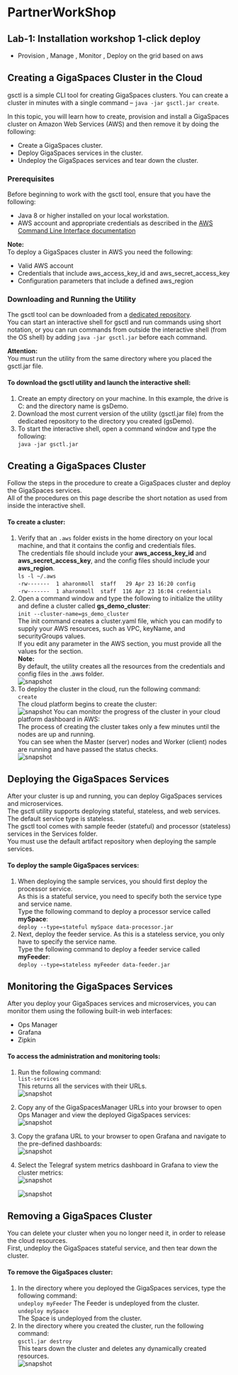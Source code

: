 # PartnerWorkShop 
## Lab-1: Installation workshop 1-click deploy
* Provision , Manage , Monitor , Deploy on the grid based on aws

## Creating a GigaSpaces Cluster in the Cloud
gsctl is a simple CLI tool for creating GigaSpaces clusters. You can create a cluster in minutes with a single command – `java -jar gsctl.jar create`.

In this topic, you will learn how to create, provision and install a GigaSpaces cluster on Amazon Web Services (AWS) and then remove it by doing the following:

* Create a GigaSpaces cluster.
* Deploy GigaSpaces services in the cluster.
* Undeploy the GigaSpaces services and tear down the cluster.     

### Prerequisites
Before beginning to work with the gsctl tool, ensure that you have the following:

* Java 8 or higher installed on your local workstation.
* AWS account and appropriate credentials as described in the [AWS Command Line Interface documentation](https://docs.aws.amazon.com/cli/latest/userguide/cli-chap-install.html)<br>

**Note:**<br>
To deploy a GigaSpaces cluster in AWS you need the following:

* Valid AWS account
* Credentials that include aws_access_key_id and aws_secret_access_key
* Configuration parameters that include a defined aws_region

### Downloading and Running the Utility
The gsctl tool can be downloaded from a [dedicated repository](https://gigaspaces-releases-eu.s3.amazonaws.com/gsctl/15.2.0/gsctl.jar).<br>
 You can start an interactive shell for gsctl and run commands using short notation, or you can run commands from outside the interactive shell (from the OS shell) by adding `java -jar gsctl.jar` before each command.

**Attention:**<br>
You must run the utility from the same directory where you placed the gsctl.jar file.

#### To download the gsctl utility and launch the interactive shell:

1. Create an empty directory on your machine. In this example, the drive is C: and the directory name is gsDemo.
2. Download the most current version of the utility (gsctl.jar file) from the dedicated repository to the directory you created (gsDemo).
3. To start the interactive shell, open a command window and type the following:<br>
    `java -jar gsctl.jar`

## Creating a GigaSpaces Cluster
Follow the steps in the procedure to create a GigaSpaces cluster and deploy the GigaSpaces services.<br>
All of the procedures on this page describe the short notation as used from inside the interactive shell.

#### To create a cluster:

1. Verify that an `.aws` folder exists in the home directory on your local machine, and that it contains the config and credentials files.<br>
The credentials file should include your **aws_access_key_id** and **aws_secret_access_key**, and the config files should include your **aws_region**.<br>
    `ls -l ~/.aws`<br>
    `-rw-------  1 aharonmoll  staff   29 Apr 23 16:20 config`<br>
    `-rw-------  1 aharonmoll  staff  116 Apr 23 16:04 credentials`<br>
2. Open a command window and type the following to initialize the utility and define a cluster called **gs_demo_cluster**:<br>
`init --cluster-name=gs_demo_cluster`<br>
The init command creates a cluster.yaml file, which you can modify to supply your AWS resources, such as VPC, keyName, and securityGroups values.<br>
If you edit any parameter in the AWS section, you must provide all the values for the section.<br>
**Note:**<br>
By default, the utility creates all the resources from the credentials and config files in the .aws folder.<br>
![snapshot](Pictures/Picture1.png)
3. To deploy the cluster in the cloud, run the following command:<br>
    `create`<br>
The cloud platform begins to create the cluster:<br>
![snapshot](Pictures/Picture3.png)
You can monitor the progress of the cluster in your cloud platform dashboard in AWS:<br>
The process of creating the cluster takes only a few minutes until the nodes are up and running.<br>
You can see when the Master (server) nodes and Worker (client) nodes are running and have passed the status checks.<br>
![snapshot](Pictures/Picture3.png)
## Deploying the GigaSpaces Services
After your cluster is up and running, you can deploy GigaSpaces services and microservices.<br>
The gsctl utility supports deploying stateful, stateless, and web services. The default service type is stateless.<br>
The gsctl tool comes with sample feeder (stateful) and processor (stateless) services in the Services folder.<br>
You must use the default artifact repository when deploying the sample services.<br>
#### To deploy the sample GigaSpaces services:
1. When deploying the sample services, you should first deploy the processor service.<br>
   As this is a stateful service, you need to specify both the service type and service name.<br>
   Type the following command to deploy a processor service called **mySpace**:<br>
   `deploy --type=stateful mySpace data-processor.jar`
2. Next, deploy the feeder service. As this is a stateless service, you only have to specify the service name.<br>
   Type the following command to deploy a feeder service called **myFeeder**:<br>
   `deploy --type=stateless myFeeder data-feeder.jar`
## Monitoring the GigaSpaces Services
After you deploy your GigaSpaces services and microservices, you can monitor them using the following built-in web interfaces:

* Ops Manager
* Grafana
* Zipkin
#### To access the administration and monitoring tools:
1. Run the following command:<br>
   `list-services`<br>
   This returns all the services with their URLs.<br>
   ![snapshot](Pictures/Picture4.png)
2. Copy any of the GigaSpacesManager URLs into your browser to open Ops Manager and view the deployed GigaSpaces services:<br>
   ![snapshot](Pictures/Picture5.png)
3. Copy the grafana URL to your browser to open Grafana and navigate to the pre-defined dashboards:<br>
   ![snapshot](Pictures/Picture6.png)
4. Select the Telegraf system metrics dashboard in Grafana to view the cluster metrics:<br>
   ![snapshot](Pictures/Picture7.png)
   
   ![snapshot](Pictures/Picture8.png)

## Removing a GigaSpaces Cluster
You can delete your cluster when you no longer need it, in order to release the cloud resources.<br>
First, undeploy the GigaSpaces stateful service, and then tear down the cluster.
#### To remove the GigaSpaces cluster:
1. In the directory where you deployed the GigaSpaces services, type the following command:<br>
   `undeploy myFeeder`
   The Feeder is undeployed from the cluster.<br>
   `undeploy mySpace`<br>
   The Space is undeployed from the cluster.<br>
2. In the directory where you created the cluster, run the following command:<br>
   `gsctl.jar destroy`<br>
   This tears down the cluster and deletes any dynamically created resources.<br>
   ![snapshot](Pictures/Picture9.png)
   